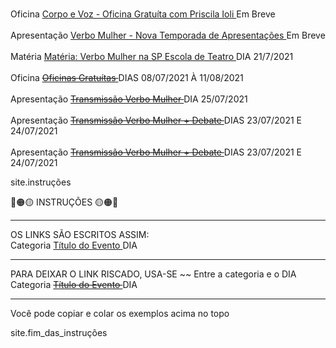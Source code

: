 <br> Oficina [ Corpo e Voz - Oficina Gratuíta com Priscila Ioli ]() Em Breve <br>
<br> Apresentação [ Verbo Mulher - Nova Temporada de Apresentações ]() Em Breve <br>
<br> Matéria [ Matéria: Verbo Mulher na SP Escola de Teatro ](https://www.spescoladeteatro.org.br/noticia/tag/verbo-mulher) DIA 21/7/2021 <br>
<br> Oficina ~~[ Oficinas Gratuítas ](https://docs.google.com/forms/d/e/1FAIpQLScaMnpROJQd0P0z3mJjFo-z4Fkxlu4tkugnkWlZfCewgqvT0Q/viewform)~~ DIAS 08/07/2021 À 11/08/2021 <br>
<br> Apresentação ~~[ Transmissão Verbo Mulher ](https://www.facebook.com/CentroCulturalMonteAzul)~~ DIA 25/07/2021 <br>
<br> Apresentação ~~[ Transmissão Verbo Mulher + Debate ](https://www.instagram.com/epcultural151/)~~ DIAS 23/07/2021 E 24/07/2021 <br>
<br> Apresentação ~~[ Transmissão Verbo Mulher + Debate ](https://www.instagram.com/epcultural151/)~~ DIAS 23/07/2021 E 24/07/2021 <br>





site.instruções

🔴🟠🟡 INSTRUÇÕES 🟡🟠🔴

------------------------------------------------------

OS LINKS SÃO ESCRITOS ASSIM:
<br> Categoria [ Título do Evento ]( Website ) DIA <br>

-------------------------------------------------------

PARA DEIXAR O LINK RISCADO, USA-SE ~~ Entre a categoria e o DIA 
<br> Categoria ~~[ Título do Evento ]( Website )~~ DIA <br>

------------------------------------------------------

Você pode copiar e colar os exemplos acima no topo

site.fim_das_instruções


